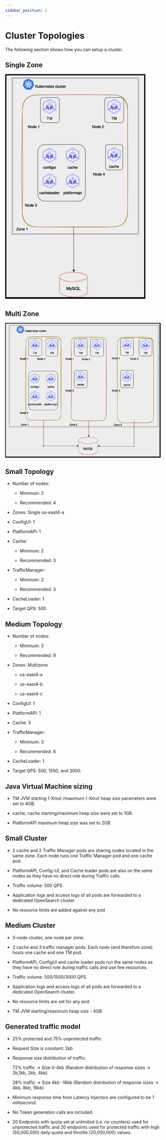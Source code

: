 ```yaml
---
sidebar_position: 2
---
```


# Cluster Topologies

<head>
  <meta name="guidename" content="Cloud API Management Local 6.0.0"/>
  <meta name="context" content="GUID-f14bb530-7edd-4249-82ca-154dd7d7af14"/>
</head>

The following section shows how you can setup a cluster.

## Single Zone

![Single zone](../Images/single_zone_cluster.png)

## Multi Zone

![Multi zone](../Images/multi_zone_cluster.png)

## Small Topology

- Number of nodes:

  - Minimum: 2
  
  - Recommended: 4
        
- Zones: Single us-east4-a

- ConfigUI: 1

- PlatformAPI: 1

- Cache:

  - Minimum: 2
  
  - Recommended: 3
        
- TrafficManager:

  - Minimum: 2
  
  - Recommended: 3
        
- CacheLoader: 1
    
- Target QPS: 500
    

## Medium Topology

- Number of nodes:

  - Minimum: 3
  
  - Recommended: 9
        
- Zones: Multizone

  - us-east4-a
  
  - us-east4-b
  
  - us-east4-c
        
- ConfigUI: 1
    
- PlatformAPI: 1
    
- Cache: 3
    
- TrafficManager:

  - Minimum: 3
  
  - Recommended: 6
        
- CacheLoader: 1

-  Target QPS: 500, 1500, and 3000.
    

## Java Virtual Machine sizing

- TM JVM starting (-Xms) /maximum (-Xmx) heap size parameters were set to 4GB.

- cache, cache starting/maximum heap size were set to 1GB.

- PlatformAPI maximum heap size was set to 2GB
    

## Small Cluster

- 2 cache and 2 Traffic Manager pods are sharing nodes located in the same zone. Each node runs one Traffic Manager pod and one cache pod.

- PlatformAPI, Config-UI, and Cache loader pods are also on the same nodes as they have no direct role during Traffic calls.
    
- Traffic volume: 500 QPS.
    
- Application logs and access logs of all pods are forwarded to a dedicated OpenSearch cluster.
    
* No resource limits are added against any pod
    

## Medium Cluster

- 3-node cluster, one node per zone.

- 3 cache and 3 traffic manager pods. Each node (and therefore zone) hosts one cache and one TM pod.

- PlatformAPI, ConfigUI and cache loader pods run the same nodes as they have no direct role during traffic calls and use few resources.

- Traffic volume: 500/1500/3000 QPS.

- Application logs and access logs of all pods are forwarded to a dedicated OpenSearch cluster.

- No resource limits are set for any pod.

- TM JVM starting/maximum heap size - 4GB
    

## Generated traffic model

- 25% protected and 75% unprotected traffic

- Request Size is constant: 2kb

- Response size distribution of traffic:
    
    72% traffic → Size 0-4kb (Random distribution of response sizes → 2b,1kb, 2kb, 4kb)
    
    28% traffic → Size 4kb -16kb (Random distribution of response sizes → 4kb, 8kb, 16kb)
    
- Minimum response time from Latency Injectors are configured to be 1 millisecond.
    
- No Token generation calls are included.
    
- 20 Endpoints with quota set at unlimited (i.e. no counters) used for unprotected traffic and 20 endpoints used for protected traffic with high (50,000,000) daily quota and throttle (20,000,000) values.